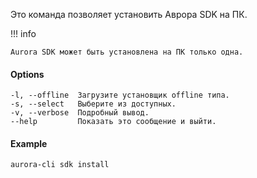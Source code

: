 Это команда позволяет установить Аврора SDK на ПК.

!!! info

    Aurora SDK может быть установлена на ПК только одна.

#### Options

```shell
-l, --offline  Загрузите установщик offline типа.
-s, --select   Выберите из доступных.
-v, --verbose  Подробный вывод.
--help         Показать это сообщение и выйти.
```

#### Example

```shell
aurora-cli sdk install
```

